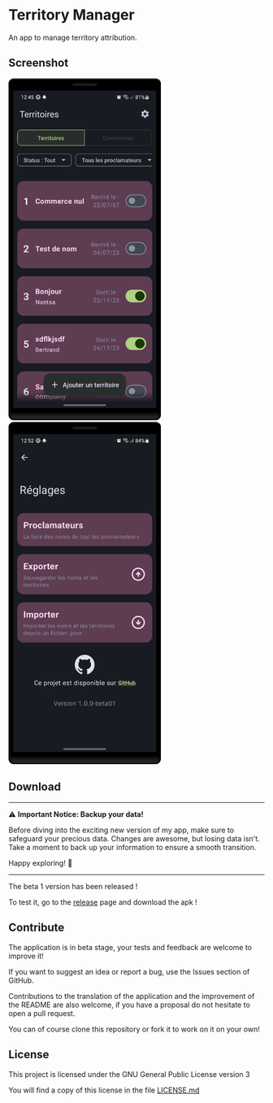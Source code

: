 # Territory Manager

An app to manage territory attribution.

## Screenshot
<img src="/screenshots/home.png" width="300"/>
<img src="/screenshots/settings.png" width="300"/>

## Download

---------------------

⚠️ **Important Notice: Backup your data!**

Before diving into the exciting new version of my app, make sure to safeguard your precious data. Changes are awesome, but losing data isn't. Take a moment to back up your information to ensure a smooth transition.

Happy exploring! 🚀

----------------------

The beta 1 version has been released !

To test it, go to the [release](https://github.com/Swiftapp-hub/Territory-Manager/releases) page and download the apk !

## Contribute

The application is in beta stage, your tests and feedback are welcome to improve it!

If you want to suggest an idea or report a bug, use the Issues section of GitHub.

Contributions to the translation of the application and the improvement of the README are also welcome, if you have a proposal do not hesitate to open
a pull request.

You can of course clone this repository or fork it to work on it on your own!

## License

This project is licensed under the GNU General Public License version 3

You will find a copy of this license in the file [LICENSE.md](https://github.com/Swiftapp-hub/Swifty-Assistant/blob/master/LICENSE.md)